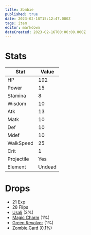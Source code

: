 ```yaml
---
title: Zombie
published: true
date: 2023-02-18T15:12:47.000Z
tags: item
editor: markdown
dateCreated: 2023-02-16T00:00:00.000Z
---
```


# Stats
|Stat|Value|
|-|-|
|HP|192|
|Power|15|
|Stamina|8|
|Wisdom|10|
|Atk|13|
|Matk|10|
|Def|10|
|Mdef|10|
|WalkSpeed|25|
|Crit|1|
|Projectile|Yes|
|Element|Undead|

# Drops
 * 21 Exp
 * 28 Flips
 * [Usali](items/usali.md) (3%)
 * [Magic Charm](items/magic-charm.md) (1%)
 * [Green Revolver](items/green-revolver.md) (1%)
 * [Zombie Card](items/zombie-card.md) (0.1%)
